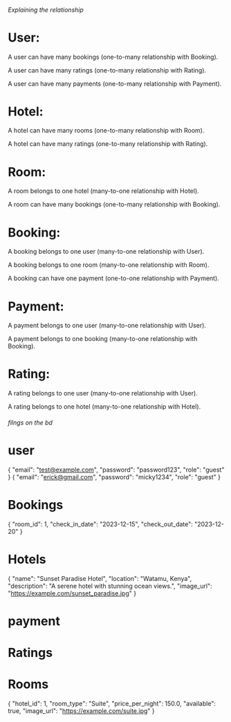 ###### Explaining the relationship 
# User:

A user can have many bookings (one-to-many relationship with Booking).

A user can have many ratings (one-to-many relationship with Rating).

A user can have many payments (one-to-many relationship with Payment).

# Hotel:

A hotel can have many rooms (one-to-many relationship with Room).

A hotel can have many ratings (one-to-many relationship with Rating).

# Room:

A room belongs to one hotel (many-to-one relationship with Hotel).

A room can have many bookings (one-to-many relationship with Booking).

# Booking:

A booking belongs to one user (many-to-one relationship with User).

A booking belongs to one room (many-to-one relationship with Room).

A booking can have one payment (one-to-one relationship with Payment).

# Payment:

A payment belongs to one user (many-to-one relationship with User).

A payment belongs to one booking (many-to-one relationship with Booking).

# Rating:

A rating belongs to one user (many-to-one relationship with User).

A rating belongs to one hotel (many-to-one relationship with Hotel).


###### filngs on the bd
# user 
{
  "email": "test@example.com",
  "password": "password123",
  "role": "guest"
}
{
  "email": "erick@gmail.com",
  "password": "micky1234",
  "role": "guest"
}

# Bookings 
{
  "room_id": 1,
  "check_in_date": "2023-12-15",
  "check_out_date": "2023-12-20"
}

# Hotels

{
    "name": "Sunset Paradise Hotel",
    "location": "Watamu, Kenya",
    "description": "A serene hotel with stunning ocean views.",
    "image_url": "https://example.com/sunset_paradise.jpg"
}

# payment


# Ratings 

# Rooms
{
    "hotel_id": 1,
    "room_type": "Suite",
    "price_per_night": 150.0,
    "available": true,
    "image_url": "https://example.com/suite.jpg"
}